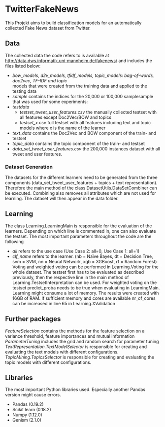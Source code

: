 # TwitterFakeNews
This Projekt aims to build classification models for an automatically collected Fake News dataset from Twitter.

## Data

The collected data the code refers to is available at http://data.dws.informatik.uni-mannheim.de/fakenews/ and includes the files listed below:
* *bow_models, d2v_models, tfidf_models, topic_models: bag-of-words, doc2vec, TF-IDF and topic* 
</br>models that were created from the training data and applied to the testing data
* *sample* contains the indices for the 20,000 or 100,000 samplesample that was used for some experiments: 
* *testdata*
  * *testset_tweet_user_features.csv* the manually collected testset with all features except Doc2Vec/BOW and topics
  * *testset_x.csv* full testset with all features including text and topic models where x is the name of the learner
* *text_data* contains the Doc2Vec and BOW component of the train- and testset
* *topic_data* contains the topic component of the train- and testset
* *data_set_tweet_user_features.csv* the 200,000 instances dataset with all tweet and user features. 

### Dataset Generation
The datasets for the different learners need to be generated from the three components (data_set_tweet_user_features + topics + text representation). Therefore the main method of the class DatasetUtils.DataSetCombiner can be executed. Combining also removes all attributes which are not used for learning. The dataset will then appear in the data folder.

## Learning
The class Learning.LearningMain is responsible for the evaluation of the learners. Depending on which line is commented in, one can also evaluate the testset. The most important parameters throughout the code are the following
* *all* refers to the use case (Use Case 2: all=0, Use Case 1: all=1)
* *clf_name* refers to the learner. (nb = Naïve Bayes, dt = Decision Tree, svm = SVM, nn = Neural Network, xgb = XGBoost, rf = Random Forest)
Voting and weighted voting can be performed in Learning.Voting for the whole dataset. The testset first has to be evaluated as described previously, then the respective line in the main method of Learning.TestsetInterpretation can be used. For weighted voting on the testset predict_proba needs to be true when evaluating in LearningMain.
Learning might consume a lot of memory. The results were created with 16GB of RAM. If sufficient memory and cores are available nr_of_cores can be increased in line 65 in Learning.XValidation

## Further packages
*FeatureSelection* contains the methods for the feature selection on a variance threshold, feature importances and mutual information
*ParameterTuning* includes the grid and random search for parameter tuning
*TextRepresentation.TextModelSelector* is responsible for creating and evaluating the text models with different configurations.
*TopicMining.TopicsSelector* is responsible for creating and evaluating the topic models with different configurations.

## Libraries
The most important Python libraries used. Especially another Pandas version might cause errors.
- Pandas (0.19.2)
- Scikit learn (0.18.2)
- Numpy (1.12.0)
- Genism (2.1.0)

